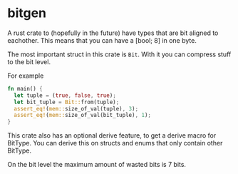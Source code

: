 # bitgen
A rust crate to (hopefully in the future) have types that are bit aligned to eachother. This means that you can have a [bool; 8] in one byte.

The most important struct in this crate is `Bit`. With it you can compress stuff to the bit level. 

For example 

```rust
fn main() {
  let tuple = (true, false, true);
  let bit_tuple = Bit::from(tuple);
  assert_eq!(mem::size_of_val(tuple), 3);
  assert_eq!(mem::size_of_val(bit_tuple), 1);
}
```

This crate also has an optional derive feature, to get a derive macro for BitType. You can derive this on structs and enums that only contain other BitType.

On the bit level the maximum amount of wasted bits is 7 bits. 
